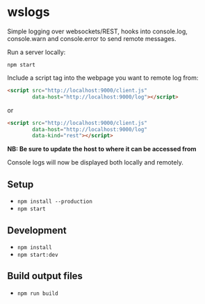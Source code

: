 # wslogs

Simple logging over websockets/REST, hooks into console.log, console.warn and console.error to send remote messages.

Run a server locally:

`npm start`

Include a script tag into the webpage you want to remote log from:
```html
<script src="http://localhost:9000/client.js"
        data-host="http://localhost:9000/log"></script>
```

or

```html
<script src="http://localhost:9000/client.js"
        data-host="http://localhost:9000/log"
        data-kind="rest"></script>
```
**NB: Be sure to update the host to where it can be accessed from**

Console logs will now be displayed both locally and remotely.

## Setup

- `npm install --production`
- `npm start`

## Development

- `npm install`
- `npm start:dev`

## Build output files

- `npm run build`
